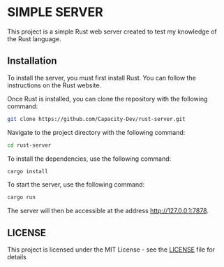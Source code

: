 # SIMPLE SERVER
This project is a simple Rust web server created to test my knowledge of the Rust language.

## Installation
To install the server, you must first install Rust. You can follow the instructions on the Rust website.

Once Rust is installed, you can clone the repository with the following command:
```bash
git clone https://github.com/Capacity-Dev/rust-server.git
```

Navigate to the project directory with the following command:

```bash
cd rust-server
```
To install the dependencies, use the following command:

```bash
cargo install
```
To start the server, use the following command:

```bash
cargo run
```
The server will then be accessible at the address http://127.0.0.1:7878.

## LICENSE
This project is licensed under the MIT License - see the [LICENSE](LICENSE) file for details

